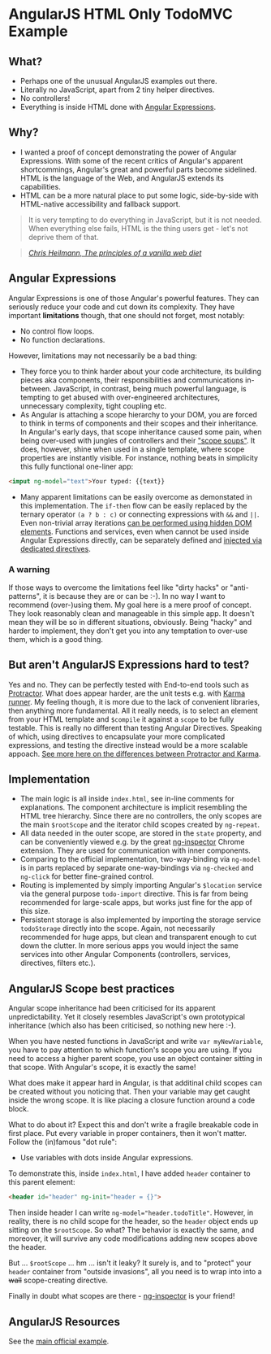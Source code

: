 # AngularJS HTML Only TodoMVC Example

## What?
- Perhaps one of the unusual AngularJS examples out there.
- Literally no JavaScript, apart from 2 tiny helper directives. 
- No controllers!
- Everything is inside HTML done with [Angular Expressions](https://docs.angularjs.org/guide/expression).

## Why?
- I wanted a proof of concept demonstrating the power of Angular Expressions. With some of the recent critics of Angular's apparent shortcommings, Angular's great and powerful parts become sidelined. HTML is the language of the Web, and AngularJS extends its capabilities.
- HTML can be a more natural place to put some logic, side-by-side with HTML-native accessibility and fallback support.

> It is very tempting to do everything in JavaScript, but it is not needed.
> When everything else fails, HTML is the thing users get - let's not deprive them of that.

> _[Chris Heilmann, The principles of a vanilla web diet](http://vanillawebdiet.com/)_

## Angular Expressions
Angular Expressions is one of those Angular's powerful features.
They can seriously reduce your code and cut down its complexity.
They have important **limitations** though, that one should not forget, most notably:

- No control flow loops.
- No function declarations.

However, limitations may not necessarily be a bad thing:

- They force you to think harder about your code architecture, its building pieces aka components, their responsibilities and communications in-between. JavaScript, in contrast, being much powerful language, is tempting to get abused with over-engineered architectures, unnecessary complexity, tight coupling etc. 
- As Angular is attaching a scope hierarchy to your DOM, you are forced to think in terms of components and their scopes and their inheritance. In Angular's early days, that scope inheritance caused some pain, when being over-used with jungles of controllers and their ["scope soups"](http://www.technofattie.com/2014/03/21/five-guidelines-for-avoiding-scope-soup-in-angular.html). It does, however, shine when used in a single template, where scope properties are instantly visible. For instance, nothing beats in simplicity this fully functional one-liner app: 

```html
<imput ng-model="text">Your typed: {{text}}
```

- Many apparent limitations can be easily overcome as demonstated in this implementation. The `if-then` flow can be easily replaced by the ternary operator `(a ? b : c)` or connecting expressions with `&&` and `||`. Even non-trivial array iterations [can be performed using hidden DOM elements](https://github.com/dmitriz/todomvc/blob/angularjs-expr/examples/angularjs-expr/index.html#L144). Functions and services, even when cannot be used inside Angular Expressions directly, can be separately defined and [injected via dedicated directives](https://github.com/dmitriz/todomvc/blob/angularjs-expr/examples/angularjs-expr/js/directives/todoImportDirective.js).

### A warning
If those ways to overcome the limitations feel like "dirty hacks" or "anti-patterns", it is because they are or can be :-). In no way I want to recommend (over-)using them. My goal here is a mere proof of concept. They look reasonably clean and manageable in this simple app. It doesn't mean they will be so in different situations, obviously. Being "hacky" and harder to implement, they don't get you into any temptation to over-use them, which is a good thing.

## But aren't AngularJS Expressions hard to test?
Yes and no. They can be perfectly tested with End-to-end tools such as [Protractor](http://angular.github.io/protractor). What does appear harder, are the unit tests e.g. with [Karma runner](http://karma-runner.github.io/0.13/index.html). My feeling though, it is more due to the lack of convenient libraries, then anything more fundamental. All it really needs, is to select an element from your HTML template and `$compile` it against a `scope` to be fully testable. This is really no different than testing Angular Directives. Speaking of which, using directives to encapsulate your more complicated expressions, and testing the directive instead would be a more scalable appoach.
[See more here on the differences between Protractor and Karma](http://stackoverflow.com/a/29619467/1614973).

## Implementation
- The main logic is all inside `index.html`, see in-line comments for explanations. The component architecture is implicit resembling the HTML tree hierarchy. Since there are no controllers, the only scopes are the main `$rootScope` and the iterator child scopes created by `ng-repeat`. 
- All data needed in the outer scope, are stored in the `state` property, and can be conveniently viewed e.g. by the great [ng-inspector](http://ng-inspector.org/) Chrome extension. They are used for communication with inner components.
- Comparing to the official implementation, two-way-binding via `ng-model` is in parts replaced by separate one-way-bindings via `ng-checked` and `ng-click` for better fine-grained control.
- Routing is implemented by simply importing Angular's `$location` service via the general purpose `todo-import` directive. This is far from being recommended for large-scale apps, but works just fine for the app of this size.
- Persistent storage is also implemented by importing the storage service `todoStorage` directly into the scope. Again, not necessarily recommended for huge apps, but clean and transparent enough to cut down the clutter. In more serious apps you would inject the same services into other Angular Components (controllers, services, directives, filters etc.).

## AngularJS Scope best practices
Angular scope inheritance had been criticised for its apparent unpredictability. Yet it closely resembles JavaScript's own prototypical inheritance (which also has been criticised, so nothing new here :-).

When you have nested functions in JavaScript and write `var myNewVariable`, you have to pay attention to which function's scope you are using. If you need to access a higher parent scope, you use an object container sitting in that scope. With Angular's scope, it is exactly the same!

What does make it appear hard in Angular, is that additinal child scopes can be created without you noticing that. Then your variable may get caught inside the wrong scope. It is like placing a closure function around a code block.

What to do about it? Expect this and don't write a fragile breakable code in first place. Put every variable in proper containers, then it won't matter. Follow the (in)famous "dot rule":

- Use variables with dots inside Angular expressions.

To demonstrate this, inside `index.html`, I have added `header` container to this parent element:

```html
<header id="header" ng-init="header = {}">
```
Then inside header I can write `ng-model="header.todoTitle"`. However, in reality, there is no child scope for the header, so the `header` object ends up sitting on the `$rootScope`. So what? The behavior is exactly the same, and moreover, it will survive any code modifications adding new scopes above the header. 

But ... `$rootScope` ... hm ... isn't it leaky? It surely is, and to "protect" your `header` container from "outside invasions", all you need is to wrap into into a ~~wall~~ scope-creating directive. 

Finally in doubt what scopes are there - [ng-inspector](http://ng-inspector.org/) is your friend!

## AngularJS Resources
See the [main official example](https://github.com/tastejs/todomvc/tree/master/examples/angularjs).
